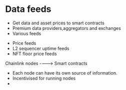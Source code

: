 # Data feeds

- Get data and asset prices to smart contracts
- Premium data providers,aggregators and exchanges
- Various feeds

* Price feeds
* L2 sequencer uptime feeds
* NFT floor price feeds


Chainlink nodes ----> Smart contracts

- Each node can have its own source of information.
- Incentivised for running nodes
- 
  
